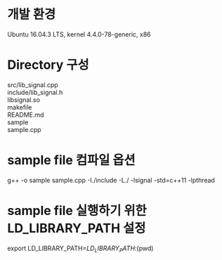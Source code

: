 # 개발 환경
Ubuntu 16.04.3 LTS, kernel 4.4.0-78-generic, x86

# Directory 구성
src/lib_signal.cpp  
include/lib_signal.h  
libsignal.so  
makefile  
README.md  
sample  
sample.cpp  

# sample file 컴파일 옵션 
g++ -o sample sample.cpp -I./include -L./ -lsignal -std=c++11 -lpthread

# sample file 실행하기 위한 LD_LIBRARY_PATH 설정
export LD_LIBRARY_PATH=$LD_LIBRARY_PATH:$(pwd) 